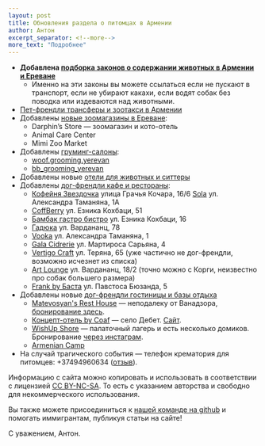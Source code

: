 ```yaml
---
layout: post
title: Обновления раздела о питомцах в Армении
author: Антон
excerpt_separator: <!--more-->
more_text: "Подробнее"
---
```


- **Добавлена [подборка законов о содержании животных в Армении и Ереване](https://haywiki.org/animals/laws.html)**
  - Именно на эти законы вы можете ссылаться если не пускают в транспорт, если не убирают какахи, если водят собак без поводка или издеваются над животными.
- [Пет-френдли трансферы и зоотакси в Армении](https://haywiki.org/animals/zootaxi.html)
- Добавлены [новые зоомагазины в Ереване](https://haywiki.org/animals/shops.html):
  - Darphin’s Store — зоомагазин и кото-отель
  - Animal Care Center
  - Mimi Zoo Market
- Добавлены [груминг-салоны](https://haywiki.org/animals/grooming.html):
  - [woof.grooming.yerevan](https://www.instagram.com/woof.grooming.yerevan/)
  - [bb_grooming_yerevan](https://instagram.com/bb_grooming_yerevan)
- Добавлены новые [отели для животных и ситтеры](https://haywiki.org/animals/services.html)
- Добавлены [дог-френдли кафе и рестораны](https://haywiki.org/animals/map.html):
  - [Кофейня Звездочка](https://yandex.ru/maps/org/zvyozdochka/46251805689/) улица Грачья Кочара, 16/6
    [Sola](https://yandex.ru/maps/org/sola/142981253078/) ул. Александра Таманяна, 1А
  - [CoffBerry](https://yandex.ru/maps/org/coffberry/98314495335/) ул. Езника Кохбаци, 51
  - [Бамбак гастро бистро](https://yandex.ru/maps/org/bambak_gastro_bistro/182415070258/) ул. Езника Кохбаци, 16
  - [Гадюка](https://yandex.ru/maps/org/gadyuka/128711950705/) ул. Вардананц, 78
  - [Vooka](https://yandex.ru/maps/org/vuka/101240953494/) ул. Александра Таманяна, 1
  - [Gala Cidrerie](https://yandex.ru/maps/org/gala_cidrerie/215204009320/) ул. Мартироса Сарьяна, 4
  - [Vertigo Craft](https://yandex.ru/maps/org/65667654893) ул. Теряна, 65 (уже частично не дог-френдли, возможно исчезнет из списка)
  - [Art Lounge](https://yandex.ru/maps/org/art_launzh/150338432746/) ул. Вардананц, 18/2 (точно можно с Корги, неизвестно про собак большего размера)
  - [Frank by Баста](https://yandex.ru/maps/org/frank_by_basta/113039833181/) ул. Павстоса Бюзанда, 5
- Добавлены новые [дог-френдли гостиницы и базы отдыха](https://haywiki.org/animals/hotels.html)
  - [Matevosyan's Rest House](https://yandex.ru/maps/org/matevosyan_s_rest_house/194029366022/) — неподалеку от Ванадзора, [бронирование здесь](https://www.booking.com/hotel/am/matevosyan-s-rest-house.en-gb.html).
  - [Концепт-отель by Coaf](https://yandex.ru/maps/org/kontsept_otel_by_coaf/72601532586/) — село Дебет. [Сайт](https://concepthotel.am).
  - [WishUp Shore](https://yandex.ru/maps/org/vishap_plyazh/5810108409/) — палаточный лагерь и есть несколько домиков. Бронирование [через инстаграм](https://instagram.com/wishupshore).
  - [Armenian Camp](https://yandex.ru/maps/org/armenian_camp/134656821372/)
- На случай трагического события — телефон крематория для питомцев: +37494960634 ([отзыв](https://t.me/armenia_pets/109121)).

<!--more-->

Информацию с сайта можно копировать и использовать в соответствии с лицензией
[CC BY-NC-SA](https://creativecommons.org/licenses/by-nc-sa/4.0/deed.ru). То есть с указанием авторства и свободно для
некоммерческого использования.

Вы также можете присоединиться к [нашей команде на github](https://github.com/haywiki) и помогать иммигрантам,
публикуя статьи на сайте!

С уважением,
Антон.